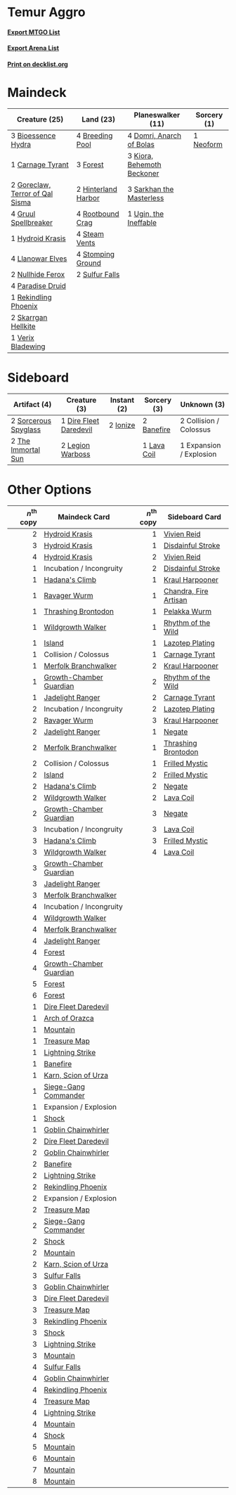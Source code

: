 # Temur Aggro

#### [Export MTGO List](../collection/Temur%20Aggro/Temur%20Aggro.txt)
#### [Export Arena List](../collection/Temur%20Aggro/Temur%20Aggro_arena.txt)
#### [Print on decklist.org](http://decklist.org/?deckmain=3%09Bioessence%20Hydra%0A4%09Breeding%20Pool%0A1%09Carnage%20Tyrant%0A4%09Domri,%20Anarch%20of%20Bolas%0A3%09Forest%0A2%09Goreclaw,%20Terror%20of%20Qal%20Sisma%0A4%09Gruul%20Spellbreaker%0A2%09Hinterland%20Harbor%0A1%09Hydroid%20Krasis%0A3%09Kiora,%20Behemoth%20Beckoner%0A4%09Llanowar%20Elves%0A1%09Neoform%0A2%09Nullhide%20Ferox%0A4%09Paradise%20Druid%0A1%09Rekindling%20Phoenix%0A4%09Rootbound%20Crag%0A3%09Sarkhan%20the%20Masterless%0A2%09Skarrgan%20Hellkite%0A4%09Steam%20Vents%0A4%09Stomping%20Ground%0A2%09Sulfur%20Falls%0A1%09Ugin,%20the%20Ineffable%0A1%09Verix%20Bladewing&deckside=2%09Banefire%0A2%09Collision%20/%20Colossus%0A1%09Dire%20Fleet%20Daredevil%0A1%09Expansion%20/%20Explosion%0A2%09Ionize%0A1%09Lava%20Coil%0A2%09Legion%20Warboss%0A2%09Sorcerous%20Spyglass%0A2%09The%20Immortal%20Sun)
# Maindeck

|                                              Creature (25)                                               |                                          Land (23)                                           |                                          Planeswalker (11)                                          |                                    Sorcery (1)                                     |
|----------------------------------------------------------------------------------------------------------|----------------------------------------------------------------------------------------------|-----------------------------------------------------------------------------------------------------|------------------------------------------------------------------------------------|
|3 [Bioessence Hydra](http://gatherer.wizards.com/Pages/Card/Details.aspx?multiverseid=461113)             |4 [Breeding Pool](http://gatherer.wizards.com/Pages/Card/Details.aspx?multiverseid=97088)     |4 [Domri, Anarch of Bolas](http://gatherer.wizards.com/Pages/Card/Details.aspx?multiverseid=461118)  |1 [Neoform](http://gatherer.wizards.com/Pages/Card/Details.aspx?multiverseid=461133)|
|1 [Carnage Tyrant](http://gatherer.wizards.com/Pages/Card/Details.aspx?multiverseid=435334)               |3 [Forest](http://gatherer.wizards.com/Pages/Card/Details.aspx?multiverseid=439860)           |3 [Kiora, Behemoth Beckoner](http://gatherer.wizards.com/Pages/Card/Details.aspx?multiverseid=461159)|                                                                                    |
|2 [Goreclaw, Terror of Qal Sisma](http://gatherer.wizards.com/Pages/Card/Details.aspx?multiverseid=447322)|2 [Hinterland Harbor](http://gatherer.wizards.com/Pages/Card/Details.aspx?multiverseid=443128)|3 [Sarkhan the Masterless](http://gatherer.wizards.com/Pages/Card/Details.aspx?multiverseid=461070)  |                                                                                    |
|4 [Gruul Spellbreaker](http://gatherer.wizards.com/Pages/Card/Details.aspx?multiverseid=457323)           |4 [Rootbound Crag](http://gatherer.wizards.com/Pages/Card/Details.aspx?multiverseid=420934)   |1 [Ugin, the Ineffable](http://gatherer.wizards.com/Pages/Card/Details.aspx?multiverseid=460929)     |                                                                                    |
|1 [Hydroid Krasis](http://gatherer.wizards.com/Pages/Card/Details.aspx?multiverseid=457327)               |4 [Steam Vents](http://gatherer.wizards.com/Pages/Card/Details.aspx?multiverseid=405109)      |                                                                                                     |                                                                                    |
|4 [Llanowar Elves](http://gatherer.wizards.com/Pages/Card/Details.aspx?multiverseid=129626)               |4 [Stomping Ground](http://gatherer.wizards.com/Pages/Card/Details.aspx?multiverseid=405110)  |                                                                                                     |                                                                                    |
|2 [Nullhide Ferox](http://gatherer.wizards.com/Pages/Card/Details.aspx?multiverseid=452888)               |2 [Sulfur Falls](http://gatherer.wizards.com/Pages/Card/Details.aspx?multiverseid=443135)     |                                                                                                     |                                                                                    |
|4 [Paradise Druid](http://gatherer.wizards.com/Pages/Card/Details.aspx?multiverseid=461098)               |                                                                                              |                                                                                                     |                                                                                    |
|1 [Rekindling Phoenix](http://gatherer.wizards.com/Pages/Card/Details.aspx?multiverseid=439768)           |                                                                                              |                                                                                                     |                                                                                    |
|2 [Skarrgan Hellkite](http://gatherer.wizards.com/Pages/Card/Details.aspx?multiverseid=457258)            |                                                                                              |                                                                                                     |                                                                                    |
|1 [Verix Bladewing](http://gatherer.wizards.com/Pages/Card/Details.aspx?multiverseid=443037)              |                                                                                              |                                                                                                     |                                                                                    |


# Sideboard

|                                         Artifact (4)                                          |                                          Creature (3)                                           |                                    Instant (2)                                    |                                     Sorcery (3)                                      |      Unknown (3)      |
|-----------------------------------------------------------------------------------------------|-------------------------------------------------------------------------------------------------|-----------------------------------------------------------------------------------|--------------------------------------------------------------------------------------|-----------------------|
|2 [Sorcerous Spyglass](http://gatherer.wizards.com/Pages/Card/Details.aspx?multiverseid=435407)|1 [Dire Fleet Daredevil](http://gatherer.wizards.com/Pages/Card/Details.aspx?multiverseid=439756)|2 [Ionize](http://gatherer.wizards.com/Pages/Card/Details.aspx?multiverseid=452929)|2 [Banefire](http://gatherer.wizards.com/Pages/Card/Details.aspx?multiverseid=186613) |2 Collision / Colossus |
|2 [The Immortal Sun](http://gatherer.wizards.com/Pages/Card/Details.aspx?multiverseid=439844)  |2 [Legion Warboss](http://gatherer.wizards.com/Pages/Card/Details.aspx?multiverseid=452859)      |                                                                                   |1 [Lava Coil](http://gatherer.wizards.com/Pages/Card/Details.aspx?multiverseid=452858)|1 Expansion / Explosion|


# Other Options

|*n*<sup>th</sup> copy|                                          Maindeck Card                                           |*n*<sup>th</sup> copy|                                         Sideboard Card                                         |
|--------------------:|--------------------------------------------------------------------------------------------------|--------------------:|------------------------------------------------------------------------------------------------|
|                    2|[Hydroid Krasis](http://gatherer.wizards.com/Pages/Card/Details.aspx?multiverseid=457327)         |                    1|[Vivien Reid](http://gatherer.wizards.com/Pages/Card/Details.aspx?multiverseid=447344)          |
|                    3|[Hydroid Krasis](http://gatherer.wizards.com/Pages/Card/Details.aspx?multiverseid=457327)         |                    1|[Disdainful Stroke](http://gatherer.wizards.com/Pages/Card/Details.aspx?multiverseid=420705)    |
|                    4|[Hydroid Krasis](http://gatherer.wizards.com/Pages/Card/Details.aspx?multiverseid=457327)         |                    2|[Vivien Reid](http://gatherer.wizards.com/Pages/Card/Details.aspx?multiverseid=447344)          |
|                    1|Incubation / Incongruity                                                                          |                    2|[Disdainful Stroke](http://gatherer.wizards.com/Pages/Card/Details.aspx?multiverseid=420705)    |
|                    1|[Hadana's Climb](http://gatherer.wizards.com/Pages/Card/Details.aspx?multiverseid=439815)         |                    1|[Kraul Harpooner](http://gatherer.wizards.com/Pages/Card/Details.aspx?multiverseid=452886)      |
|                    1|[Ravager Wurm](http://gatherer.wizards.com/Pages/Card/Details.aspx?multiverseid=457344)           |                    1|[Chandra, Fire Artisan](http://gatherer.wizards.com/Pages/Card/Details.aspx?multiverseid=461046)|
|                    1|[Thrashing Brontodon](http://gatherer.wizards.com/Pages/Card/Details.aspx?multiverseid=456570)    |                    1|[Pelakka Wurm](http://gatherer.wizards.com/Pages/Card/Details.aspx?multiverseid=382322)         |
|                    1|[Wildgrowth Walker](http://gatherer.wizards.com/Pages/Card/Details.aspx?multiverseid=435372)      |                    1|[Rhythm of the Wild](http://gatherer.wizards.com/Pages/Card/Details.aspx?multiverseid=457345)   |
|                    1|[Island](http://gatherer.wizards.com/Pages/Card/Details.aspx?multiverseid=439857)                 |                    1|[Lazotep Plating](http://gatherer.wizards.com/Pages/Card/Details.aspx?multiverseid=460986)      |
|                    1|Collision / Colossus                                                                              |                    1|[Carnage Tyrant](http://gatherer.wizards.com/Pages/Card/Details.aspx?multiverseid=435334)       |
|                    1|[Merfolk Branchwalker](http://gatherer.wizards.com/Pages/Card/Details.aspx?multiverseid=435353)   |                    2|[Kraul Harpooner](http://gatherer.wizards.com/Pages/Card/Details.aspx?multiverseid=452886)      |
|                    1|[Growth-Chamber Guardian](http://gatherer.wizards.com/Pages/Card/Details.aspx?multiverseid=457272)|                    2|[Rhythm of the Wild](http://gatherer.wizards.com/Pages/Card/Details.aspx?multiverseid=457345)   |
|                    1|[Jadelight Ranger](http://gatherer.wizards.com/Pages/Card/Details.aspx?multiverseid=439793)       |                    2|[Carnage Tyrant](http://gatherer.wizards.com/Pages/Card/Details.aspx?multiverseid=435334)       |
|                    2|Incubation / Incongruity                                                                          |                    2|[Lazotep Plating](http://gatherer.wizards.com/Pages/Card/Details.aspx?multiverseid=460986)      |
|                    2|[Ravager Wurm](http://gatherer.wizards.com/Pages/Card/Details.aspx?multiverseid=457344)           |                    3|[Kraul Harpooner](http://gatherer.wizards.com/Pages/Card/Details.aspx?multiverseid=452886)      |
|                    2|[Jadelight Ranger](http://gatherer.wizards.com/Pages/Card/Details.aspx?multiverseid=439793)       |                    1|[Negate](http://gatherer.wizards.com/Pages/Card/Details.aspx?multiverseid=423707)               |
|                    2|[Merfolk Branchwalker](http://gatherer.wizards.com/Pages/Card/Details.aspx?multiverseid=435353)   |                    1|[Thrashing Brontodon](http://gatherer.wizards.com/Pages/Card/Details.aspx?multiverseid=456570)  |
|                    2|Collision / Colossus                                                                              |                    1|[Frilled Mystic](http://gatherer.wizards.com/Pages/Card/Details.aspx?multiverseid=457318)       |
|                    2|[Island](http://gatherer.wizards.com/Pages/Card/Details.aspx?multiverseid=439857)                 |                    2|[Frilled Mystic](http://gatherer.wizards.com/Pages/Card/Details.aspx?multiverseid=457318)       |
|                    2|[Hadana's Climb](http://gatherer.wizards.com/Pages/Card/Details.aspx?multiverseid=439815)         |                    2|[Negate](http://gatherer.wizards.com/Pages/Card/Details.aspx?multiverseid=423707)               |
|                    2|[Wildgrowth Walker](http://gatherer.wizards.com/Pages/Card/Details.aspx?multiverseid=435372)      |                    2|[Lava Coil](http://gatherer.wizards.com/Pages/Card/Details.aspx?multiverseid=452858)            |
|                    2|[Growth-Chamber Guardian](http://gatherer.wizards.com/Pages/Card/Details.aspx?multiverseid=457272)|                    3|[Negate](http://gatherer.wizards.com/Pages/Card/Details.aspx?multiverseid=423707)               |
|                    3|Incubation / Incongruity                                                                          |                    3|[Lava Coil](http://gatherer.wizards.com/Pages/Card/Details.aspx?multiverseid=452858)            |
|                    3|[Hadana's Climb](http://gatherer.wizards.com/Pages/Card/Details.aspx?multiverseid=439815)         |                    3|[Frilled Mystic](http://gatherer.wizards.com/Pages/Card/Details.aspx?multiverseid=457318)       |
|                    3|[Wildgrowth Walker](http://gatherer.wizards.com/Pages/Card/Details.aspx?multiverseid=435372)      |                    4|[Lava Coil](http://gatherer.wizards.com/Pages/Card/Details.aspx?multiverseid=452858)            |
|                    3|[Growth-Chamber Guardian](http://gatherer.wizards.com/Pages/Card/Details.aspx?multiverseid=457272)|                     |                                                                                                |
|                    3|[Jadelight Ranger](http://gatherer.wizards.com/Pages/Card/Details.aspx?multiverseid=439793)       |                     |                                                                                                |
|                    3|[Merfolk Branchwalker](http://gatherer.wizards.com/Pages/Card/Details.aspx?multiverseid=435353)   |                     |                                                                                                |
|                    4|Incubation / Incongruity                                                                          |                     |                                                                                                |
|                    4|[Wildgrowth Walker](http://gatherer.wizards.com/Pages/Card/Details.aspx?multiverseid=435372)      |                     |                                                                                                |
|                    4|[Merfolk Branchwalker](http://gatherer.wizards.com/Pages/Card/Details.aspx?multiverseid=435353)   |                     |                                                                                                |
|                    4|[Jadelight Ranger](http://gatherer.wizards.com/Pages/Card/Details.aspx?multiverseid=439793)       |                     |                                                                                                |
|                    4|[Forest](http://gatherer.wizards.com/Pages/Card/Details.aspx?multiverseid=439860)                 |                     |                                                                                                |
|                    4|[Growth-Chamber Guardian](http://gatherer.wizards.com/Pages/Card/Details.aspx?multiverseid=457272)|                     |                                                                                                |
|                    5|[Forest](http://gatherer.wizards.com/Pages/Card/Details.aspx?multiverseid=439860)                 |                     |                                                                                                |
|                    6|[Forest](http://gatherer.wizards.com/Pages/Card/Details.aspx?multiverseid=439860)                 |                     |                                                                                                |
|                    1|[Dire Fleet Daredevil](http://gatherer.wizards.com/Pages/Card/Details.aspx?multiverseid=439756)   |                     |                                                                                                |
|                    1|[Arch of Orazca](http://gatherer.wizards.com/Pages/Card/Details.aspx?multiverseid=439849)         |                     |                                                                                                |
|                    1|[Mountain](http://gatherer.wizards.com/Pages/Card/Details.aspx?multiverseid=439859)               |                     |                                                                                                |
|                    1|[Treasure Map](http://gatherer.wizards.com/Pages/Card/Details.aspx?multiverseid=435410)           |                     |                                                                                                |
|                    1|[Lightning Strike](http://gatherer.wizards.com/Pages/Card/Details.aspx?multiverseid=383299)       |                     |                                                                                                |
|                    1|[Banefire](http://gatherer.wizards.com/Pages/Card/Details.aspx?multiverseid=186613)               |                     |                                                                                                |
|                    1|[Karn, Scion of Urza](http://gatherer.wizards.com/Pages/Card/Details.aspx?multiverseid=442889)    |                     |                                                                                                |
|                    1|[Siege-Gang Commander](http://gatherer.wizards.com/Pages/Card/Details.aspx?multiverseid=130539)   |                     |                                                                                                |
|                    1|Expansion / Explosion                                                                             |                     |                                                                                                |
|                    1|[Shock](http://gatherer.wizards.com/Pages/Card/Details.aspx?multiverseid=129732)                  |                     |                                                                                                |
|                    1|[Goblin Chainwhirler](http://gatherer.wizards.com/Pages/Card/Details.aspx?multiverseid=443017)    |                     |                                                                                                |
|                    2|[Dire Fleet Daredevil](http://gatherer.wizards.com/Pages/Card/Details.aspx?multiverseid=439756)   |                     |                                                                                                |
|                    2|[Goblin Chainwhirler](http://gatherer.wizards.com/Pages/Card/Details.aspx?multiverseid=443017)    |                     |                                                                                                |
|                    2|[Banefire](http://gatherer.wizards.com/Pages/Card/Details.aspx?multiverseid=186613)               |                     |                                                                                                |
|                    2|[Lightning Strike](http://gatherer.wizards.com/Pages/Card/Details.aspx?multiverseid=383299)       |                     |                                                                                                |
|                    2|[Rekindling Phoenix](http://gatherer.wizards.com/Pages/Card/Details.aspx?multiverseid=439768)     |                     |                                                                                                |
|                    2|Expansion / Explosion                                                                             |                     |                                                                                                |
|                    2|[Treasure Map](http://gatherer.wizards.com/Pages/Card/Details.aspx?multiverseid=435410)           |                     |                                                                                                |
|                    2|[Siege-Gang Commander](http://gatherer.wizards.com/Pages/Card/Details.aspx?multiverseid=130539)   |                     |                                                                                                |
|                    2|[Shock](http://gatherer.wizards.com/Pages/Card/Details.aspx?multiverseid=129732)                  |                     |                                                                                                |
|                    2|[Mountain](http://gatherer.wizards.com/Pages/Card/Details.aspx?multiverseid=439859)               |                     |                                                                                                |
|                    2|[Karn, Scion of Urza](http://gatherer.wizards.com/Pages/Card/Details.aspx?multiverseid=442889)    |                     |                                                                                                |
|                    3|[Sulfur Falls](http://gatherer.wizards.com/Pages/Card/Details.aspx?multiverseid=443135)           |                     |                                                                                                |
|                    3|[Goblin Chainwhirler](http://gatherer.wizards.com/Pages/Card/Details.aspx?multiverseid=443017)    |                     |                                                                                                |
|                    3|[Dire Fleet Daredevil](http://gatherer.wizards.com/Pages/Card/Details.aspx?multiverseid=439756)   |                     |                                                                                                |
|                    3|[Treasure Map](http://gatherer.wizards.com/Pages/Card/Details.aspx?multiverseid=435410)           |                     |                                                                                                |
|                    3|[Rekindling Phoenix](http://gatherer.wizards.com/Pages/Card/Details.aspx?multiverseid=439768)     |                     |                                                                                                |
|                    3|[Shock](http://gatherer.wizards.com/Pages/Card/Details.aspx?multiverseid=129732)                  |                     |                                                                                                |
|                    3|[Lightning Strike](http://gatherer.wizards.com/Pages/Card/Details.aspx?multiverseid=383299)       |                     |                                                                                                |
|                    3|[Mountain](http://gatherer.wizards.com/Pages/Card/Details.aspx?multiverseid=439859)               |                     |                                                                                                |
|                    4|[Sulfur Falls](http://gatherer.wizards.com/Pages/Card/Details.aspx?multiverseid=443135)           |                     |                                                                                                |
|                    4|[Goblin Chainwhirler](http://gatherer.wizards.com/Pages/Card/Details.aspx?multiverseid=443017)    |                     |                                                                                                |
|                    4|[Rekindling Phoenix](http://gatherer.wizards.com/Pages/Card/Details.aspx?multiverseid=439768)     |                     |                                                                                                |
|                    4|[Treasure Map](http://gatherer.wizards.com/Pages/Card/Details.aspx?multiverseid=435410)           |                     |                                                                                                |
|                    4|[Lightning Strike](http://gatherer.wizards.com/Pages/Card/Details.aspx?multiverseid=383299)       |                     |                                                                                                |
|                    4|[Mountain](http://gatherer.wizards.com/Pages/Card/Details.aspx?multiverseid=439859)               |                     |                                                                                                |
|                    4|[Shock](http://gatherer.wizards.com/Pages/Card/Details.aspx?multiverseid=129732)                  |                     |                                                                                                |
|                    5|[Mountain](http://gatherer.wizards.com/Pages/Card/Details.aspx?multiverseid=439859)               |                     |                                                                                                |
|                    6|[Mountain](http://gatherer.wizards.com/Pages/Card/Details.aspx?multiverseid=439859)               |                     |                                                                                                |
|                    7|[Mountain](http://gatherer.wizards.com/Pages/Card/Details.aspx?multiverseid=439859)               |                     |                                                                                                |
|                    8|[Mountain](http://gatherer.wizards.com/Pages/Card/Details.aspx?multiverseid=439859)               |                     |                                                                                                |

